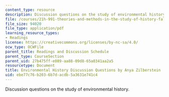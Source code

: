 ```yaml
---
content_type: resource
description: Discussion questions on the study of environmental history.
file: /courses/21h-991-theories-and-methods-in-the-study-of-history-fall-2014/ebe77c76b2036b7dacdb5a3631e741c4_MIT21H_991F14_DiscussQues.pdf
file_size: 94020
file_type: application/pdf
learning_resource_types:
- Readings
license: https://creativecommons.org/licenses/by-nc-sa/4.0/
ocw_type: OCWFile
parent_title: Readings and Discussion Schedule
parent_type: CourseSection
parent_uid: 27b475ff-e089-aa88-09d8-65a0341aa2a5
resourcetype: Document
title: Environmental History Discussion Questions by Anya Zilberstein
uid: ebe77c76-b203-6b7d-acdb-5a3631e741c4
---
```

Discussion questions on the study of environmental history.